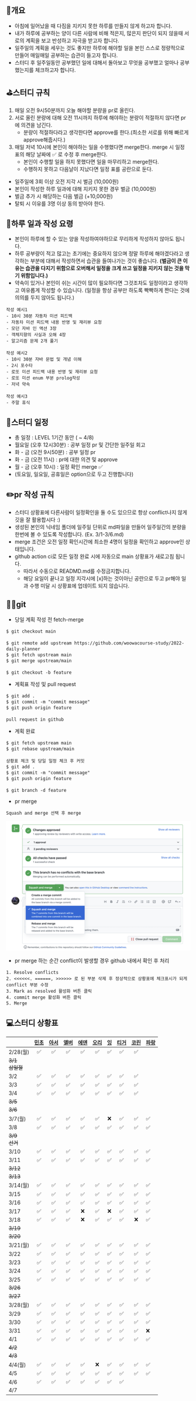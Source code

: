 ## 📄개요
- 아침에 일어났을 때 다짐을 지키지 못한 하루를 만들지 않게 하고자 합니다.
- 내가 하루에 공부하는 양이 다른 사람에 비해 적은지, 많은지 판단이 되지 않을때 서로의 계획을 보고 반성하고 자극을 받고자 합니다.
- 일주일의 계획을 세우는 것도 좋지만 하루에 해야할 일을 본인 스스로 정량적으로 만들어 매일매일 공부하는 습관이 들고자 합니다.
- 스터디 후 일주일동안 공부했던 일에 대해서 돌아보고 무엇을 공부했고 얼마나 공부했는지를 체크하고자 합니다.

## ⛳️스터디 규칙
1. 매일 오전 9시50분까지 오늘 해야할 분량을 pr로 올린다.
2. 서로 올린 분량에 대해 오전 11시까지 하루에 해야하는 분량이 적절하지 않다면 pr에 의견을 남긴다.
   - 분량이 적절하다라고 생각한다면 approve를 한다.(최소한 서로를 위해 빠르게 approve해줍시다.)
3. 매일 저녁 10시에 본인이 해야하는 일을 수행했다면 merge한다. merge 시 일정 표의 해당 날짜에 ✅ 로 수정 후 merge한다.
   - 본인이 수행할 일을 하지 못했다면 일을 마무리하고 merge한다.
   - 수행하지 못하고 다음날이 지났다면 일정 표를 공란으로 둔다.

- 일주일에 3회 이상 오전 지각 시 벌금 (10,000원)
- 본인이 작성한 하루 일과에 대해 지키지 못한 경우 벌금 (10,000원)
- 벌금 추가 시 해당하는 다음 벌금 (+10,000원)
- 탈퇴 시 이유를 3명 이상 동의 받아야 한다.

## 🤔하루 일과 작성 요령
- 본인이 하루에 할 수 있는 양을 작성하여야하므로 무리하게 작성하지 않아도 됩니다.
- 하루 공부량이 적고 많고는 초기에는 중요하지 않으며 정말 하루에 해야겠다라고 생각하는 부분에 대해서 작성하면서 습관을 들여나가는 것이 좋습니다. **(벌금이 큰 이유는 습관을 다지기 위함으로 오버해서 일정을 크게 쓰고  일정을 지키지 않는 것을 막기 위함입니다.)**
- 약속이 있거나 본인이 쉬는 시간이 많이 필요하다면 그것조차도 일정이라고 생각하고 여유롭게 작성할 수 있습니다. (일정을 항상 공부만 하도록 빡빡하게 짠다는 것에 의의를 두지 않아도 됩니다.)

```
작성 예시1
- 10시 30분 자동차 미션 피드백
- 자동차 미션 피드백 내용 반영 및 재리뷰 요청
- 모던 자바 인 액션 3장
- 객체지향의 사실과 오해 4장
- 알고리즘 문제 2개 풀기

작성 예시2
- 10시 30분 자바 문법 및 개념 이해
- 2시 포수타
- 로또 미션 피드백 내용 반영 및 재리뷰 요청
- 로또 미션 enum 부분 prolog작성
- 저녁 약속

작성 예시3
- 주말 휴식
```

## 📆스터디 일정

- 총 일정 : LEVEL 1기간 동안 ( ~ 4/8)
- 월요일 (오후 12시30분) : 공부 일정 pr 및 간단한 일주일 회고
- 화 - 금 (오전 9시50분) : 공부 일정 pr
- 화 - 금 (오전 11시) : pr에 대한 의견 및 approve
- 월 - 금 (오후 10시) : 일정 확인 merge ✅
- (토요일, 일요일, 공휴일은 option으로 두고 진행합니다)

## ✏️pr 작성 규칙
- 스터디 상황표에 다른사람이 일정확인을 둘 수도 있으므로 항상 conflict나지 않게 깃을 잘 활용합시다 :)
- 생성된 본인의 닉네임 폴더에 일주일 단위로 md파일을 만들어 일주일간의 분량을 한번에 볼 수 있도록 작성합니다. (Ex. 3/1-3/6.md)
- merge 조건은 오전 일정 확인시간에 최소한 4명이 일정을 확인하고 approve인 상태입니다.
- github action ci로 모든 일정 완료 시에 자동으로 main 상황표가 새로고침 됩니다.
   - 따라서 수동으로 READMD.md를 수정금지합니다.
   - 해당 요일이 끝나고 일정 지각시에 [x]하는 것이아닌 공란으로 두고 pr해야 일과 수행 미달 시 상황표에 업데이트 되지 않습니다.

## 🙆‍♂️git
- 당일 계획 작성 전 fetch-merge

```
$ git checkout main

$ git remote add upstream https://github.com/woowacourse-study/2022-daily-planner
$ git fetch upstream main
$ git merge upstream/main

$ git checkout -b feature
```

- 계획표 작성 및 pull request

```
$ git add .
$ git commit -m "commit message"
$ git push origin feature

pull request in github
```

- 계획 완료

```
$ git fetch upstream main
$ git rebase upstream/main

상황표 체크 및 당일 일정 체크 후 커밋
$ git add .
$ git commit -m "commit message"
$ git push origin feature

$ git branch -d feature
```

- pr merge

```
Squash and merge 선택 후 merge
```
![](./images/squash_and_merge.png)

- pr merge 하는 순간 conflict이 발생할 경우 github 내에서 확인 후 처리

```
1. Resolve conflicts
2. <<<<<<. ======, >>>>>> 로 된 부분 삭제 후 정상적으로 상황표에 체크표시가 되게 conflict 부분 수정
3. Mark as resolved 활성화 버튼 클릭
4. commit merge 활성화 버튼 클릭
5. Merge
```


## 💻스터디 상황표
||[민초](https://github.com/jswith)|[아서](https://github.com/Hyunta)|[앨버](https://github.com/al-bur)|[에덴](https://github.com/leo0842)|[오리](https://github.com/jinyoungchoi95)|[잉](https://github.com/Yboyu0u)|[티거](https://github.com/daaaayeah)|[코린](https://github.com/hamcheeseburger)|[파랑](https://github.com/summerlunaa)|
|----------------|:-----------------------------:|:-------------------------------:|:-------------------------------:|:--------------------------------:|:---------------------------------------:|:-------------------------------:|:----------------------------------:|:----------------------------------------:|--------------------------------------|
|2/28(월)|✅|✅|✅|✅|✅|✅|✅|✅||
|~~3/1<br>삼일절~~||||||||||
|3/2|✅|✅|✅|✅|✅|✅|✅|✅||
|3/3|✅|✅|✅|✅|✅|✅|✅|✅||
|3/4|✅|✅|✅|✅|✅|✅|✅|✅||
|~~3/5~~||||||||||
|~~3/6~~||||||||||
|3/7(월)|✅|✅|✅|✅|✅|❌|✅|✅|✅|
|3/8|✅|✅|✅|✅|✅|✅|✅|✅|✅|
|~~3/9<br>선거~~||||||||||
|3/10|✅|✅|✅|✅|✅|✅|✅|✅|✅|
|3/11|✅|✅|✅|✅|✅|✅|✅|✅|✅|
|~~3/12~~||||||||||
|~~3/13~~||||||||||
|3/14(월)|✅|✅|✅|✅|✅|✅|✅|✅|✅|
|3/15|✅|✅|✅|✅|✅|✅|✅|✅|✅|
|3/16|✅|✅|✅|✅|✅|✅|✅|✅|✅|
|3/17|✅|✅|✅|❌|✅|❌|✅|✅|✅|
|3/18|✅|✅|✅|❌|✅|✅|✅|❌|✅|
|~~3/19~~||||||||||
|~~3/20~~||||||||||
|3/21(월)|✅|✅|✅|✅|✅|✅|✅|✅|✅|
|3/22|✅|✅|✅|✅|✅|✅|✅|✅|✅|
|3/23|✅|✅|✅|✅|✅|✅|✅|✅|✅|
|3/24|✅|✅|✅|✅|✅|✅|✅|✅|✅|
|3/25|✅|✅|✅|✅|✅|✅|✅|✅|✅|
|~~3/26~~||||||||||
|~~3/27~~||||||||||
|3/28(월)|✅|✅|✅|✅|✅|✅|✅|✅|✅|
|3/29|✅|✅|✅|✅|✅|✅|✅|✅|✅|
|3/30|✅|✅|✅|✅|✅|✅|✅|✅|✅|
|3/31|✅|✅|✅|✅|✅|✅|✅|✅|❌|
|4/1|✅|✅|✅|✅|✅|✅|✅|✅|✅|
|~~4/2~~||||||||||
|~~4/3~~||||||||||
|4/4(월)|✅|✅|✅|✅|❌|✅|✅|✅|✅|
|4/5|✅|✅|✅|✅|✅|✅|✅|✅|✅|
|4/6|✅|✅|✅|✅|✅|✅|✅|||
|4/7||||||||||